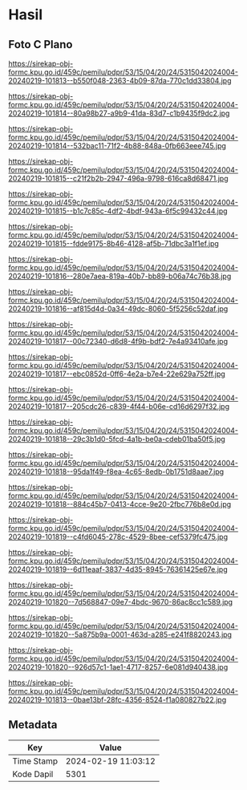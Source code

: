 # Hasil

## Foto C Plano

https://sirekap-obj-formc.kpu.go.id/459c/pemilu/pdpr/53/15/04/20/24/5315042024004-20240219-101813--b550f048-2363-4b09-87da-770c1dd33804.jpg

https://sirekap-obj-formc.kpu.go.id/459c/pemilu/pdpr/53/15/04/20/24/5315042024004-20240219-101814--80a98b27-a9b9-41da-83d7-c1b9435f9dc2.jpg

https://sirekap-obj-formc.kpu.go.id/459c/pemilu/pdpr/53/15/04/20/24/5315042024004-20240219-101814--532bac11-71f2-4b88-848a-0fb663eee745.jpg

https://sirekap-obj-formc.kpu.go.id/459c/pemilu/pdpr/53/15/04/20/24/5315042024004-20240219-101815--c21f2b2b-2947-496a-9798-616ca8d68471.jpg

https://sirekap-obj-formc.kpu.go.id/459c/pemilu/pdpr/53/15/04/20/24/5315042024004-20240219-101815--b1c7c85c-4df2-4bdf-943a-6f5c99432c44.jpg

https://sirekap-obj-formc.kpu.go.id/459c/pemilu/pdpr/53/15/04/20/24/5315042024004-20240219-101815--fdde9175-8b46-4128-af5b-71dbc3a1f1ef.jpg

https://sirekap-obj-formc.kpu.go.id/459c/pemilu/pdpr/53/15/04/20/24/5315042024004-20240219-101816--280e7aea-819a-40b7-bb89-b06a74c76b38.jpg

https://sirekap-obj-formc.kpu.go.id/459c/pemilu/pdpr/53/15/04/20/24/5315042024004-20240219-101816--af815d4d-0a34-49dc-8060-5f5256c52daf.jpg

https://sirekap-obj-formc.kpu.go.id/459c/pemilu/pdpr/53/15/04/20/24/5315042024004-20240219-101817--00c72340-d6d8-4f9b-bdf2-7e4a93410afe.jpg

https://sirekap-obj-formc.kpu.go.id/459c/pemilu/pdpr/53/15/04/20/24/5315042024004-20240219-101817--ebc0852d-0ff6-4e2a-b7e4-22e629a752ff.jpg

https://sirekap-obj-formc.kpu.go.id/459c/pemilu/pdpr/53/15/04/20/24/5315042024004-20240219-101817--205cdc26-c839-4f44-b06e-cd16d6297f32.jpg

https://sirekap-obj-formc.kpu.go.id/459c/pemilu/pdpr/53/15/04/20/24/5315042024004-20240219-101818--29c3b1d0-5fcd-4a1b-be0a-cdeb01ba50f5.jpg

https://sirekap-obj-formc.kpu.go.id/459c/pemilu/pdpr/53/15/04/20/24/5315042024004-20240219-101818--95da1f49-f8ea-4c65-8edb-0b1751d8aae7.jpg

https://sirekap-obj-formc.kpu.go.id/459c/pemilu/pdpr/53/15/04/20/24/5315042024004-20240219-101818--884c45b7-0413-4cce-9e20-2fbc776b8e0d.jpg

https://sirekap-obj-formc.kpu.go.id/459c/pemilu/pdpr/53/15/04/20/24/5315042024004-20240219-101819--c4fd6045-278c-4529-8bee-cef5379fc475.jpg

https://sirekap-obj-formc.kpu.go.id/459c/pemilu/pdpr/53/15/04/20/24/5315042024004-20240219-101819--6d11eaaf-3837-4d35-8945-76361425e67e.jpg

https://sirekap-obj-formc.kpu.go.id/459c/pemilu/pdpr/53/15/04/20/24/5315042024004-20240219-101820--7d568847-09e7-4bdc-9670-86ac8cc1c589.jpg

https://sirekap-obj-formc.kpu.go.id/459c/pemilu/pdpr/53/15/04/20/24/5315042024004-20240219-101820--5a875b9a-0001-463d-a285-e241f8820243.jpg

https://sirekap-obj-formc.kpu.go.id/459c/pemilu/pdpr/53/15/04/20/24/5315042024004-20240219-101820--926d57c1-1ae1-4717-8257-6e081d940438.jpg

https://sirekap-obj-formc.kpu.go.id/459c/pemilu/pdpr/53/15/04/20/24/5315042024004-20240219-101813--0bae13bf-28fc-4356-8524-f1a080827b22.jpg


## Metadata

| Key        | Value               |
| ---------- | ------------------- |
| Time Stamp | 2024-02-19 11:03:12 |
| Kode Dapil | 5301                |



